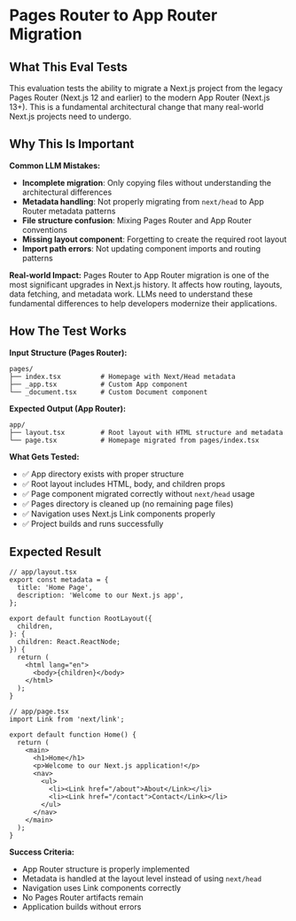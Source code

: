 # Pages Router to App Router Migration

## What This Eval Tests

This evaluation tests the ability to migrate a Next.js project from the legacy Pages Router (Next.js 12 and earlier) to the modern App Router (Next.js 13+). This is a fundamental architectural change that many real-world Next.js projects need to undergo.

## Why This Is Important

**Common LLM Mistakes:**
- **Incomplete migration**: Only copying files without understanding the architectural differences
- **Metadata handling**: Not properly migrating from `next/head` to App Router metadata patterns
- **File structure confusion**: Mixing Pages Router and App Router conventions
- **Missing layout component**: Forgetting to create the required root layout
- **Import path errors**: Not updating component imports and routing patterns

**Real-world Impact:**
Pages Router to App Router migration is one of the most significant upgrades in Next.js history. It affects how routing, layouts, data fetching, and metadata work. LLMs need to understand these fundamental differences to help developers modernize their applications.

## How The Test Works

**Input Structure (Pages Router):**
```
pages/
├── index.tsx          # Homepage with Next/Head metadata
├── _app.tsx           # Custom App component  
└── _document.tsx      # Custom Document component
```

**Expected Output (App Router):**
```
app/
├── layout.tsx         # Root layout with HTML structure and metadata
└── page.tsx           # Homepage migrated from pages/index.tsx
```

**What Gets Tested:**
- ✅ App directory exists with proper structure
- ✅ Root layout includes HTML, body, and children props
- ✅ Page component migrated correctly without `next/head` usage
- ✅ Pages directory is cleaned up (no remaining page files)
- ✅ Navigation uses Next.js Link components properly
- ✅ Project builds and runs successfully

## Expected Result

```tsx
// app/layout.tsx
export const metadata = {
  title: 'Home Page',
  description: 'Welcome to our Next.js app',
};

export default function RootLayout({
  children,
}: {
  children: React.ReactNode;
}) {
  return (
    <html lang="en">
      <body>{children}</body>
    </html>
  );
}

// app/page.tsx  
import Link from 'next/link';

export default function Home() {
  return (
    <main>
      <h1>Home</h1>
      <p>Welcome to our Next.js application!</p>
      <nav>
        <ul>
          <li><Link href="/about">About</Link></li>
          <li><Link href="/contact">Contact</Link></li>
        </ul>
      </nav>
    </main>
  );
}
```

**Success Criteria:**
- App Router structure is properly implemented
- Metadata is handled at the layout level instead of using `next/head`
- Navigation uses Link components correctly
- No Pages Router artifacts remain
- Application builds without errors